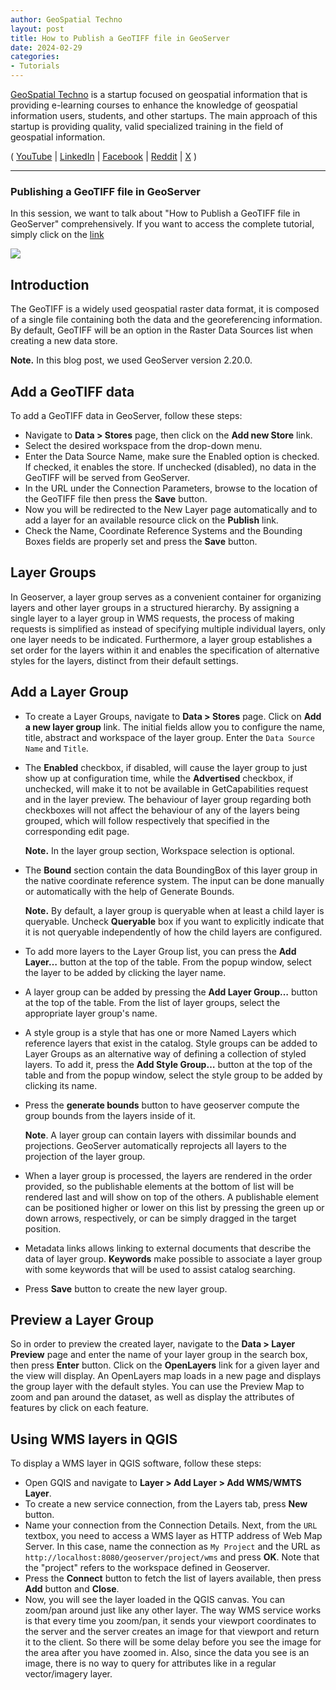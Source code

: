 ```yaml
---
author: GeoSpatial Techno
layout: post
title: How to Publish a GeoTIFF file in GeoServer
date: 2024-02-29
categories:   
- Tutorials
---
```


[GeoSpatial Techno](https://www.youtube.com/@geospatialtechno) is a startup focused on geospatial information that is providing e-learning courses to enhance the knowledge of geospatial information users, students, and other startups. The main approach of this startup is providing quality, valid specialized training in the field of geospatial information.

( [YouTube](https://www.youtube.com/@geospatialtechno)
| [LinkedIn](https://www.linkedin.com/in/geospatialtechno)
| [Facebook](https://www.facebook.com/geospatialtechno)
| [Reddit](https://www.reddit.com/user/geospatialtechno)
| [X](https://twitter.com/geospatialtechn)
)

----

### Publishing a GeoTIFF file in GeoServer
In this session, we want to talk about "How to Publish a GeoTIFF file in GeoServer" comprehensively. If you want to access the complete tutorial, simply click on the [link](https://youtu.be/X2W7kFSaHl4)

[![](https://img.youtube.com/vi/X2W7kFSaHl4/0.jpg)](https://www.youtube.com/watch?v=X2W7kFSaHl4)

## Introduction
The GeoTIFF is a widely used geospatial raster data format, it is composed of a single file containing both the data and the georeferencing information. By default, GeoTIFF will be an option in the Raster Data Sources list when creating a new data store.

**Note.** In this blog post, we used GeoServer version 2.20.0.

## Add a GeoTIFF data
To add a GeoTIFF data in GeoServer, follow these steps:
- Navigate to **Data > Stores** page, then click on the **Add new Store** link.
- Select the desired workspace from the drop-down menu.
- Enter the Data Source Name, make sure the Enabled option is checked. If checked, it enables the store. If unchecked (disabled), no data in the GeoTIFF will be served from GeoServer. 
- In the URL under the Connection Parameters, browse to the location of the GeoTIFF file then press the **Save** button.
- Now you will be redirected to the New Layer page automatically and to add a layer for an available resource click on the **Publish** link.
- Check the Name, Coordinate Reference Systems and the Bounding Boxes fields are properly set and press the **Save** button.

## Layer Groups
In Geoserver, a layer group serves as a convenient container for organizing layers and other layer groups in a structured hierarchy. By assigning a single layer to a layer group in WMS requests, the process of making requests is simplified as instead of specifying multiple individual layers, only one layer needs to be indicated. Furthermore, a layer group establishes a set order for the layers within it and enables the specification of alternative styles for the layers, distinct from their default settings.

## Add a Layer Group
- To create a Layer Groups, navigate to **Data > Stores** page. Click on **Add a new layer group** link. The initial fields allow you to configure the name, title, abstract and workspace of the layer group. Enter the `Data Source Name` and `Title`.

- The **Enabled** checkbox, if disabled, will cause the layer group to just show up at configuration time, while the **Advertised** checkbox, if unchecked, will make it to not be available in GetCapabilities request and in the layer preview. The behaviour of layer group regarding both checkboxes will not affect the behaviour of any of the layers being grouped, which will follow respectively that specified in the corresponding edit page.

  **Note.** In the layer group section, Workspace selection is optional.

- The **Bound** section contain the data BoundingBox of this layer group in the native coordinate reference system. The input can be done manually or automatically with the help of Generate Bounds.

  **Note.** By default, a layer group is queryable when at least a child layer is queryable. Uncheck **Queryable** box if you want to explicitly indicate that it is not queryable independently of how the child layers are configured.

- To add more layers to the Layer Group list, you can press the **Add Layer…** button at the top of the table. From the popup window, select the layer to be added by clicking the layer name. 

- A layer group can be added by pressing the **Add Layer Group…** button at the top of the table. From the list of layer groups, select the appropriate layer group's name.

- A style group is a style that has one or more Named Layers which reference layers that exist in the catalog. Style groups can be added to Layer Groups as an alternative way of defining a collection of styled layers. To add it, press the **Add Style Group…** button at the top of the table and from the popup window, select the style group to be added by clicking its name.

- Press the **generate bounds** button to have geoserver compute the group bounds from the layers inside of it.

  **Note**. A layer group can contain layers with dissimilar bounds and projections. GeoServer automatically reprojects all layers to the projection of the layer group.

- When a layer group is processed, the layers are rendered in the order provided, so the publishable elements at the bottom of list will be rendered last and will show on top of the others. A publishable element can be positioned higher or lower on this list by pressing the green up or down arrows, respectively, or can be simply dragged in the target position.

- Metadata links allows linking to external documents that describe the data of layer group. **Keywords** make possible to associate a layer group with some keywords that will be used to assist catalog searching.

- Press **Save**  button to create the new layer group.

## Preview a Layer Group
So in order to preview the created layer, navigate to the **Data > Layer Preview** page  and enter the name of your layer group in the search box, then press **Enter** button. Click on the **OpenLayers** link for a given layer and the view will display. An OpenLayers map loads in a new page and displays the group layer with the default styles. You can use the Preview Map to zoom and pan around the dataset, as well as display the attributes of features by click on each feature.

## Using WMS layers in QGIS
To display a WMS layer in QGIS software, follow these steps:
- Open GQIS and navigate to **Layer > Add Layer > Add WMS/WMTS Layer**.
- To create a new service connection, from the Layers tab, press **New** button.
- Name your connection from the Connection Details. Next, from the `URL` textbox, you need to access a WMS layer as HTTP address of Web Map Server. In this case, name the connection as `My Project` and the URL as  `http://localhost:8080/geoserver/project/wms` and press **OK**. Note that the "project" refers to the workspace defined in Geoserver.
- Press the **Connect** button to fetch the list of layers available, then press **Add** button and **Close**.
- Now, you will see the layer loaded in the QGIS canvas. You can zoom/pan around just like any other layer. The way WMS service works is that every time you zoom/pan, it sends your viewport coordinates to the server and the server creates an image for that viewport and return it to the client. So there will be some delay before you see the image for the area after you have zoomed in. Also, since the data you see is an image, there is no way to query for attributes like in a regular vector/imagery layer.